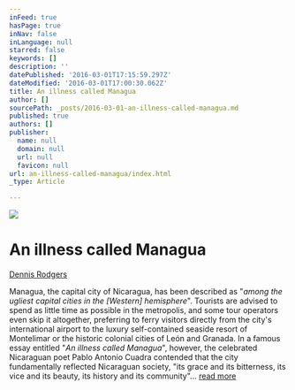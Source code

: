 ```yaml
---
inFeed: true
hasPage: true
inNav: false
inLanguage: null
starred: false
keywords: []
description: ''
datePublished: '2016-03-01T17:15:59.297Z'
dateModified: '2016-03-01T17:00:30.062Z'
title: An illness called Managua
author: []
sourcePath: _posts/2016-03-01-an-illness-called-managua.md
published: true
authors: []
publisher:
  name: null
  domain: null
  url: null
  favicon: null
url: an-illness-called-managua/index.html
_type: Article

---
```

![](https://the-grid-user-content.s3-us-west-2.amazonaws.com/df447e3f-f811-4dc9-8e21-07f3a9363d51.png)

# An illness called Managua

[Dennis Rodgers][0]

Managua, the capital city of Nicaragua, has been described as "_among the ugliest
capital cities in the \[Western\] hemisphere_". Tourists are advised to spend as little time as
possible in the metropolis, and some tour operators even skip it altogether, preferring to ferry
visitors directly from the city's international airport to the luxury self-contained seaside resort
of Montelimar or the historic colonial cities of León and Granada. In a famous essay entitled
"_An illness called Managua_", however, the celebrated Nicaraguan poet Pablo Antonio Cuadra
contended that the city fundamentally reflected Nicaraguan society, "its grace and its
bitterness, its vice and its beauty, its history and its community"... [read more][0]

[0]: http://www.lse.ac.uk/internationaldevelopment/research/crisisstates/download/seminars/rodgers%20-%20an%20illness%20called%20managua4.pdf